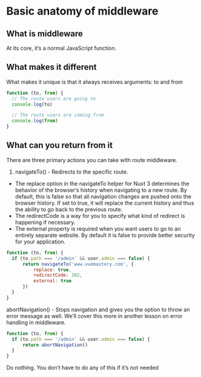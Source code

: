 # Basic anatomy of middleware

## What is middleware

At its core, it’s a normal JavaScript function.

## What makes it different

What makes it unique is that it always receives arguments: to and from

```javaScript
function (to, from) {
  // The route users are going to
  console.log(to)

  // The route users are coming from
  console.log(from)
}
```

## What can you return from it

There are three primary actions you can take with route middleware.

1. navigateTo() - Redirects to the specific route.

- The replace option in the navigateTo helper for Nuxt 3 determines the behavior of the browser’s history when navigating to a new route. By default, this is false so that all navigation changes are pushed onto the browser history. If set to true, it will replace the current history and thus the ability to go back to the previous route.
- The redirectCode is a way for you to specify what kind of redirect is happening if necessary.
- The external property is required when you want users to go to an entirely separate website. By default it is false to provide better security for your application.

```javaScript
function (to, from) {
  if (to.path === '/admin' && user.admin === false) {
      return navigateTo('www.vuemastery.com', {
          replace: true,
          redirectCode: 302,
          external: true
      })
  }
}
```

abortNavigation() - Stops navigation and gives you the option to throw an error message as well. We’ll cover this more in another lesson on error handling in middleware.

```javaScript
function (to, from) {
  if (to.path === '/admin' && user.admin === false) {
      return abortNavigation()
  }
}

```

Do nothing. You don’t have to do any of this if it’s not needed

